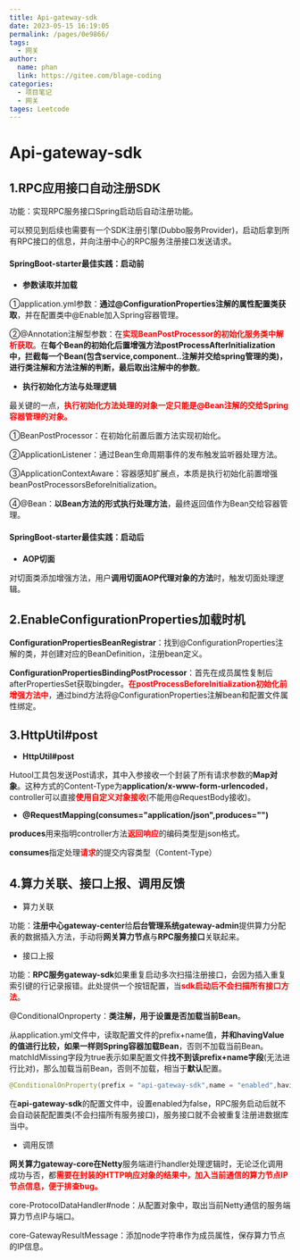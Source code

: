```yaml
---
title: Api-gateway-sdk
date: 2023-05-15 16:19:05
permalink: /pages/0e9866/
tags: 
  - 网关
author: 
  name: phan
  link: https://gitee.com/blage-coding
categories: 
  - 项目笔记
  - 网关
tages: Leetcode
---
```

# Api-gateway-sdk

## 1.RPC应用接口自动注册SDK

功能：实现RPC服务接口Spring启动后自动注册功能。

可以预见到后续也需要有一个SDK注册引擎(Dubbo服务Provider)，启动后拿到所有RPC接口的信息，并向注册中心的RPC服务注册接口发送请求。

#### SpringBoot-starter最佳实践：启动前

- **参数读取并加载**

①application.yml参数：**通过@ConfigurationProperties注解的属性配置类获取**，并在配置类中@Enable加入Spring容器管理。

②@Annotation注解型参数：在<font color="red">**实现BeanPostProcessor的初始化服务类中解析获取**</font>。在**每个Bean的初始化后置增强方法postProcessAfterInitialization中，拦截每一个Bean(包含service,component..注解并交给spring管理的类)，进行类注解和方法注解的判断，最后取出注解中的参数**。

- **执行初始化方法与处理逻辑**

最关键的一点，<font color="red">**执行初始化方法处理的对象一定只能是@Bean注解的交给Spring容器管理的对象。**</font>

①BeanPostProcessor：在初始化前置后置方法实现初始化。

②ApplicationListener：通过Bean生命周期事件的发布触发监听器处理方法。

③ApplicationContextAware：容器感知扩展点，本质是执行初始化前置增强beanPostProcessorsBeforeInitialization。

④@Bean：**以Bean方法的形式执行处理方法**，最终返回值作为Bean交给容器管理。

#### SpringBoot-starter最佳实践：启动后

- **AOP切面**

对切面类添加增强方法，用户**调用切面AOP代理对象的方法**时，触发切面处理逻辑。

## 2.EnableConfigurationProperties加载时机

**ConfigurationPropertiesBeanRegistrar**：找到@ConfigurationProperties注解的类，并创建对应的BeanDefinition，注册bean定义。

**ConfigurationPropertiesBindingPostProcessor**：首先在成员属性复制后afterPropertiesSet获取bingder。<font color="red">**在postProcessBeforeInitialization初始化前增强方法中**</font>，通过bind方法将@ConfigurationProperties注解bean和配置文件属性绑定。

## 3.HttpUtil#post

- **HttpUtil#post**

Hutool工具包发送Post请求，其中入参接收一个封装了所有请求参数的**Map对象**。这种方式的Content-Type为**application/x-www-form-urlencoded**，controller可以直接<font color="red">**使用自定义对象接收**</font>(不能用@RequestBody接收)。

- **@RequestMapping(consumes="application/json",produces="")**

**produces**用来指明controller方法<font color="red">**返回响应**</font>的编码类型是json格式。

**consumes**指定处理<font color="red">**请求**</font>的提交内容类型（Content-Type）

## 4.算力关联、接口上报、调用反馈

- 算力关联

功能：**注册中心gateway-center**给**后台管理系统gateway-admin**提供算力分配表的数据插入方法，手动将**网关算力节点**与**RPC服务接口**关联起来。

- 接口上报

功能：**RPC服务gateway-sdk**如果重复启动多次扫描注册接口，会因为插入重复索引键的行记录报错。此处提供一个按钮配置，当<font color="red">**sdk启动后不会扫描所有接口方法**</font>。

@ConditionalOnproperty：**类注解，用于设置是否加载当前Bean**。

从application.yml文件中，读取配置文件的prefix+name值，**并和havingValue的值进行比较，如果一样则Spring容器加载Bean**，否则不加载当前Bean。matchIdMissing字段为true表示如果配置文件**找不到该prefix+name字段**(无法进行比对)，那么加载当前Bean，否则不加载，相当于**默认**配置。

```java
@ConditionalOnProperty(prefix = "api-gateway-sdk",name = "enabled",havingValue = "true",matchIfMissing = true)
```

在**api-gateway-sdk**的配置文件中，设置enabled为false，RPC服务启动后就不会自动装配配置类(不会扫描所有服务接口)，服务接口就不会被重复注册进数据库当中。

- 调用反馈

**网关算力gateway-core在Netty**服务端进行handler处理逻辑时，无论泛化调用成功与否，都<font color="red">**需要在封装的HTTP响应对象的结果中，加入当前通信的算力节点IP节点信息，便于排查bug。**</font>

core-ProtocolDataHandler#node：从配置对象中，取出当前Netty通信的服务端算力节点IP与端口。

core-GatewayResultMessage：添加node字符串作为成员属性，保存算力节点的IP信息。
